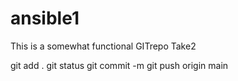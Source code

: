 # ansible1
This is a somewhat functional GITrepo
Take2

git add .
git status
git commit -m
git push origin main
